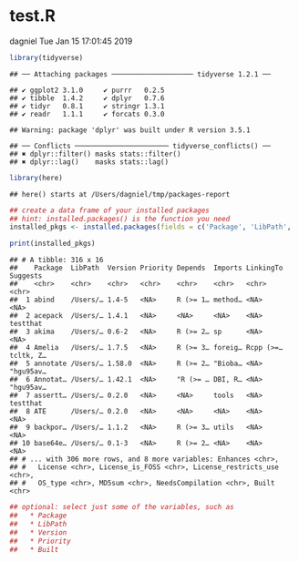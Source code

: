 test.R
================
dagniel
Tue Jan 15 17:01:45 2019

``` r
library(tidyverse)
```

    ## ── Attaching packages ──────────────────── tidyverse 1.2.1 ──

    ## ✔ ggplot2 3.1.0     ✔ purrr   0.2.5
    ## ✔ tibble  1.4.2     ✔ dplyr   0.7.6
    ## ✔ tidyr   0.8.1     ✔ stringr 1.3.1
    ## ✔ readr   1.1.1     ✔ forcats 0.3.0

    ## Warning: package 'dplyr' was built under R version 3.5.1

    ## ── Conflicts ─────────────────────── tidyverse_conflicts() ──
    ## ✖ dplyr::filter() masks stats::filter()
    ## ✖ dplyr::lag()    masks stats::lag()

``` r
library(here)
```

    ## here() starts at /Users/dagniel/tmp/packages-report

``` r
## create a data frame of your installed packages
## hint: installed.packages() is the function you need
installed_pkgs <- installed.packages(fields = c('Package', 'LibPath', 'Version', 'Priority', 'Built')) %>% as_tibble

print(installed_pkgs)
```

    ## # A tibble: 316 x 16
    ##    Package  LibPath  Version Priority Depends  Imports LinkingTo Suggests 
    ##    <chr>    <chr>    <chr>   <chr>    <chr>    <chr>   <chr>     <chr>    
    ##  1 abind    /Users/… 1.4-5   <NA>     R (>= 1… method… <NA>      <NA>     
    ##  2 acepack  /Users/… 1.4.1   <NA>     <NA>     <NA>    <NA>      testthat 
    ##  3 akima    /Users/… 0.6-2   <NA>     R (>= 2… sp      <NA>      <NA>     
    ##  4 Amelia   /Users/… 1.7.5   <NA>     R (>= 3… foreig… Rcpp (>=… tcltk, Z…
    ##  5 annotate /Users/… 1.58.0  <NA>     R (>= 2… "Bioba… <NA>      "hgu95av…
    ##  6 Annotat… /Users/… 1.42.1  <NA>     "R (>= … DBI, R… <NA>      "hgu95av…
    ##  7 assertt… /Users/… 0.2.0   <NA>     <NA>     tools   <NA>      testthat 
    ##  8 ATE      /Users/… 0.2.0   <NA>     <NA>     <NA>    <NA>      <NA>     
    ##  9 backpor… /Users/… 1.1.2   <NA>     R (>= 3… utils   <NA>      <NA>     
    ## 10 base64e… /Users/… 0.1-3   <NA>     R (>= 2… <NA>    <NA>      <NA>     
    ## # ... with 306 more rows, and 8 more variables: Enhances <chr>,
    ## #   License <chr>, License_is_FOSS <chr>, License_restricts_use <chr>,
    ## #   OS_type <chr>, MD5sum <chr>, NeedsCompilation <chr>, Built <chr>

``` r
## optional: select just some of the variables, such as
##   * Package
##   * LibPath
##   * Version
##   * Priority
##   * Built
```
